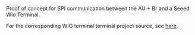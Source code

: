 Proof of concept for SPI communication between the AU + Br and a Seeed Wio Terminal.

For the corresponding WIO terminal terminal project source, see [here](https://github.com/dheijl/wio_spi).
